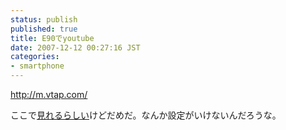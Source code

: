 ```yaml
---
status: publish
published: true
title: E90でyoutube
date: 2007-12-12 00:27:16 JST
categories:
- smartphone
---
```

<a href="http://m.vtap.com/">http://m.vtap.com/</a>

ここで<a href="http://d.hatena.ne.jp/shamil/20071211/1197380901">見れるらしい</a>けどだめだ。なんか設定がいけないんだろうな。
